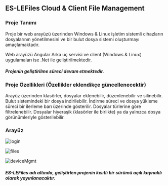 ## ES-LEFiles Cloud & Client File Management

### Proje Tanımı
Proje bir web arayüzü üzerinden Windows & Linux işletim sistemli cihazların dosyalarının yönetilmesini ve bir bulut dosya sistemi oluşturmayı amaçlamaktadır.

Web arayüzü Angular Arka uç servisi ve client (Windows & Linux) uygulamaları ise .Net ile geliştirilmektedir.

##### Projenin geliştirilme süreci devam etmektedir.

### Proje Özellikleri (Özellikler eklendikçe güncellenecektir)
Arayüz üzerinden klasörler, dosyalar eklenebilir, düzenlenebilir ve silinebilir.
Bulut sistemindeki bir dosya indirilebilir. 
İndirme süreci ve dosya yükleme süreci bir ilerleme barı üzerinde gösterilir.
Dosyalar türlerine göre filtrelenebilir.
Dosyalar hiyeraşik (klasörler ile birlikte) ya da yalnızca dosya görünümleriyle gösterilebilir.

### Arayüz

![login](https://github.com/user-attachments/assets/b0fded07-598e-4b8d-849b-4d4e292f9b43)

![files](https://github.com/user-attachments/assets/654b9e56-a02f-4f37-bead-268c300952ee)

![deviceMgmt](https://github.com/user-attachments/assets/5472c7b3-d17c-44f7-8f7d-efde8a82c283)


##### ES-LEFiles adı altında, geliştirlen projenin kısıtlı bir sürümü açık kaynaklı olarak yayınlanacaktır.


